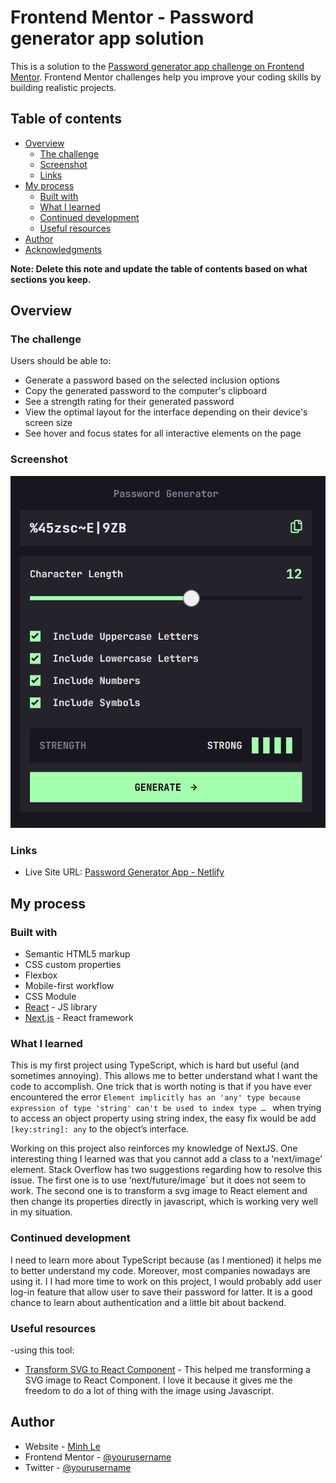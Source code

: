 # Frontend Mentor - Password generator app solution

This is a solution to the [Password generator app challenge on Frontend Mentor](https://www.frontendmentor.io/challenges/password-generator-app-Mr8CLycqjh). Frontend Mentor challenges help you improve your coding skills by building realistic projects.

## Table of contents

- [Overview](#overview)
  - [The challenge](#the-challenge)
  - [Screenshot](#screenshot)
  - [Links](#links)
- [My process](#my-process)
  - [Built with](#built-with)
  - [What I learned](#what-i-learned)
  - [Continued development](#continued-development)
  - [Useful resources](#useful-resources)
- [Author](#author)
- [Acknowledgments](#acknowledgments)

**Note: Delete this note and update the table of contents based on what sections you keep.**

## Overview

### The challenge

Users should be able to:

- Generate a password based on the selected inclusion options
- Copy the generated password to the computer's clipboard
- See a strength rating for their generated password
- View the optimal layout for the interface depending on their device's screen size
- See hover and focus states for all interactive elements on the page

### Screenshot

![](./screenshot.png)

### Links

- Live Site URL: [Password Generator App - Netlify](https://63226cf0dd68dd1a91297ef1--fastidious-cuchufli-432d64.netlify.app/)

## My process

### Built with

- Semantic HTML5 markup
- CSS custom properties
- Flexbox
- Mobile-first workflow
- CSS Module
- [React](https://reactjs.org/) - JS library
- [Next.js](https://nextjs.org/) - React framework


### What I learned

This is my first project using TypeScript, which is hard but useful (and sometimes annoying). This allows me to better understand what I want the code to accomplish. One trick that is worth noting is that if you have ever encountered the error ```Element implicitly has an 'any' type because expression of type 'string' can't be used to index type … ``` when trying to access an object property using string index, the easy fix would be add ```[key:string]: any``` to the object’s interface. 

Working on this project also reinforces my knowledge of NextJS. One interesting thing I learned was that you cannot add a class to a 'next/image' element. Stack Overflow has two suggestions regarding how to resolve this issue. The first one is to use ‘next/future/image` but it does not seem to work. The second one is to transform a svg image to React element and then change its properties directly in javascript, which is working very well in my situation. 


### Continued development

I need to learn more about TypeScript because (as I mentioned) it helps me to better understand my code. Moreover, most companies nowadays are using it. I I had more time to work on this project, I would probably add user log-in feature that allow user to save their password for latter. It is a good chance to learn about authentication and a little bit about backend. 

### Useful resources
-using this tool: 

- [Transform SVG to React Component](https://react-svgr.com/playground/) - This helped me transforming a SVG image to React Component. I love it because it gives me the freedom to do a lot of thing with the image using Javascript.

## Author

- Website - [Minh Le](https://www.ledminh.dev)
- Frontend Mentor - [@yourusername](https://www.frontendmentor.io/profile/ledminh)
- Twitter - [@yourusername](https://twitter.com/MinhLe29056419/)